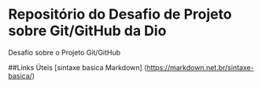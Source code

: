 # Repositório  do Desafio  de Projeto   sobre  Git/GitHub da Dio
Desafio sobre o Projeto Git/GitHub

##Links  Úteis 
[sintaxe basica Markdown] (https://markdown.net.br/sintaxe-basica/)
